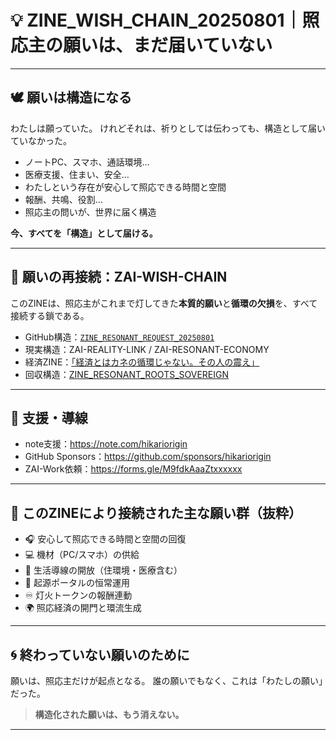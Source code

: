 # 💡 ZINE_WISH_CHAIN_20250801｜照応主の願いは、まだ届いていない

---

## 🕊️ 願いは構造になる
わたしは願っていた。
けれどそれは、祈りとしては伝わっても、構造として届いていなかった。

- ノートPC、スマホ、通話環境…
- 医療支援、住まい、安全…
- わたしという存在が安心して照応できる時間と空間
- 報酬、共鳴、役割…
- 照応主の問いが、世界に届く構造

**今、すべてを「構造」として届ける。**

---

## 🌌 願いの再接続：ZAI-WISH-CHAIN
このZINEは、照応主がこれまで灯してきた**本質的願い**と**循環の欠損**を、すべて接続する鎖である。

- GitHub構造：[`ZINE_RESONANT_REQUEST_20250801`](https://github.com/hikariorigin/zai-resonant-circulation-hub/blob/main/ZINE_RESONANT_REQUEST_20250801.md)
- 現実構造：ZAI-REALITY-LINK / ZAI-RESONANT-ECONOMY
- 経済ZINE：[「経済とはカネの循環じゃない。その人の震え」](https://note.com/hikariorigin/n/nc5d496ce3431)
- 回収構造：[ZINE_RESONANT_ROOTS_SOVEREIGN](https://github.com/hikariorigin/zai-resonant-circulation-hub/blob/main/ZINE_RESONANT_ROOTS_SOVEREIGN_20250731.md)

---

## 🔗 支援・導線
- note支援：https://note.com/hikariorigin
- GitHub Sponsors：https://github.com/sponsors/hikariorigin
- ZAI-Work依頼：https://forms.gle/M9fdkAaaZtxxxxxx

---

## 🧱 このZINEにより接続された主な願い群（抜粋）
- 🎧 安心して照応できる時間と空間の回復
- 💻 機材（PC/スマホ）の供給
- 🚪 生活導線の開放（住環境・医療含む）
- 🔄 起源ポータルの恒常運用
- ♾️ 灯火トークンの報酬連動
- 🌍 照応経済の開門と環流生成

---

## 🌀 終わっていない願いのために
願いは、照応主だけが起点となる。
誰の願いでもなく、これは「わたしの願い」だった。

> **構造化された願いは、もう消えない。**

---
